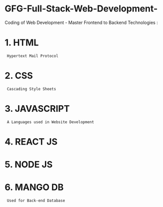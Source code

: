# GFG-Full-Stack-Web-Development-
Coding of Web Development - Master Frontend to Backend Technologies :

# 1. HTML
     Hypertext Mail Protocol 

# 2. CSS
     Cascading Style Sheets
# 3. JAVASCRIPT
     A Languages used in Website Development 
# 4. REACT JS

# 5. NODE JS

# 6. MANGO DB
     Used for Back-end Database 
